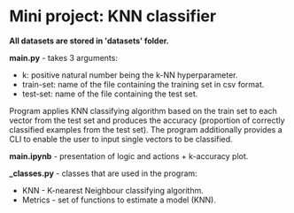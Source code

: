 # Mini project: KNN classifier

**All datasets are stored in 'datasets' folder.**

**main.py** -  takes 3 arguments:
* k: positive natural number being the k-NN hyperparameter.
* train-set: name of the file containing the training set in csv format.
* test-set: name of the file containing the test set.

Program applies KNN classifying algorithm based on the train set to each vector from the test set and produces the accuracy (proportion of correctly classified examples from the test set).
The program additionally provides a CLI to enable the user to input single vectors to be classified.

**main.ipynb** - presentation of logic and actions + k-accuracy plot.

**_classes.py** - classes that are used in the program:
* KNN - K-nearest Neighbour classifying algorithm.
* Metrics - set of functions to estimate a model (KNN).
